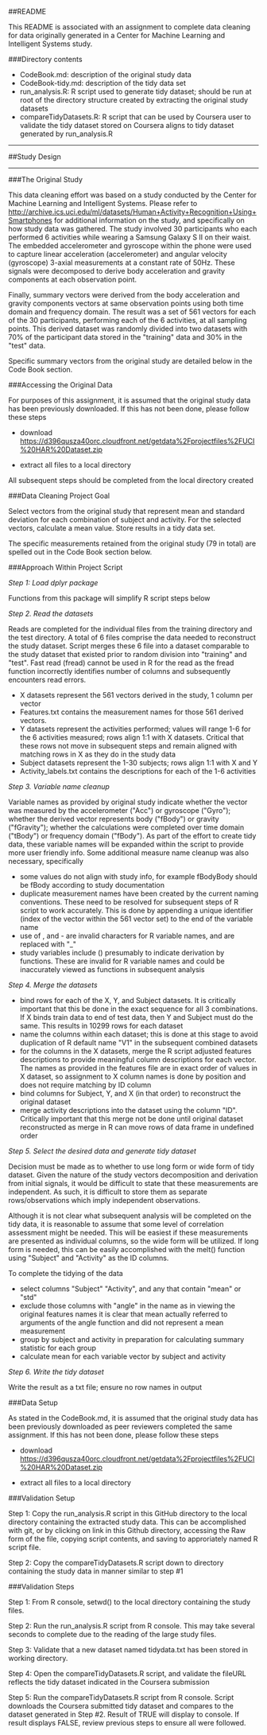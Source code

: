 ##README

This README is associated with an assignment to complete data cleaning for data originally generated in a Center for Machine Learning and Intelligent Systems study.

###Directory contents

+ CodeBook.md: description of the original study data 
+ CodeBook-tidy.md: description of the tidy data set
+ run_analysis.R: R script used to generate tidy dataset; should be run at root of the directory structure created by extracting the original study datasets
+ compareTidyDatasets.R: R script that can be used by Coursera user to validate the tidy dataset stored on Coursera aligns to tidy dataset generated by run_analysis.R

---



##Study Design

---

###The Original Study

This data cleaning effort was based on a study conducted by the Center for 
Machine Learning and Intelligent Systems.  Please refer to http://archive.ics.uci.edu/ml/datasets/Human+Activity+Recognition+Using+Smartphones for additional information on the study, and specifically on how study data was gathered.  The study involved 30 participants who each performed 6 activities while wearing a Samsung Galaxy S II on their waist.  The embedded accelerometer and gyroscope within the phone were used to capture linear acceleration (accelerometer) and angular velocity (gyroscope) 3-axial measurements at a constant rate of 50Hz.  These signals were decomposed to derive body acceleration and gravity components at each observation point.  

Finally, summary vectors were derived from the body acceleration and gravity components vectors at same observation points using both time domain and frequency domain.  The result was a set of 561 vectors for each of the 30 participants, performing each of the 6 activities, at all sampling points.  This derived dataset was randomly divided into two datasets with 70% of the participant data stored in the "training" data and 30% in the "test" data.

Specific summary vectors from the original study are detailed below in the Code Book section.  

###Accessing the Original Data

For purposes of this assignment, it is assumed that the original study data has been previously downloaded.  If this has not been done, please follow these steps
  
  * download https://d396qusza40orc.cloudfront.net/getdata%2Fprojectfiles%2FUCI%20HAR%20Dataset.zip
  
  * extract all files to a local directory

All subsequent steps should be completed from the local directory created

###Data Cleaning Project Goal

Select vectors from the original study that represent mean and standard 
deviation for each combination of subject and activity.  For the selected vectors, calculate a mean value.  Store results in a tidy data set. 

The specific measurements retained from the original study (79 in total) are spelled out in the Code Book section below.  

###Approach Within Project Script

*Step 1: Load dplyr package*

Functions from this package will simplify R script steps below

*Step 2. Read the datasets*

Reads are completed for the individual files from the training directory and the test directory.  A total of 6 files comprise the data needed to reconstruct the study dataset.  Script merges these 6 file into a dataset comparable to the study dataset that existed prior to random division into "training" and "test". Fast read (fread) cannot be used in R for the read as the fread function incorrectly identifies number of columns and subsequently encounters read errors.

+ X datasets represent the 561 vectors derived in the study, 1 column per vector
+ Features.txt contains the measurement names for those 561 derived vectors.  
+ Y datasets represent the activities performed; values will range 1-6 for the 6 activities measured; rows align 1:1 with X datasets.  Critical that these rows not move in subsequent steps and remain aligned with matching rows in X as they do in the study data
+ Subject datasets represent the 1-30 subjects; rows align 1:1 with X and Y 
+ Activity_labels.txt contains the descriptions for each of the 1-6 activities

*Step 3. Variable name cleanup*

Variable names as provided by original study indicate whether the vector was measured by the accelerometer ("Acc") or gyroscope ("Gyro"); whether the derived vector represents body ("fBody") or gravity ("fGravity"); whether the calculations were completed over time domain ("tBody") or frequency domain ("fBody").  As 
part of the effort to create tidy data, these variable names will be expanded 
within the script to provide more user friendly info.  Some additional measure 
name cleanup was also necessary, specifically

+ some values do not align with study info, for example fBodyBody should be 
fBody according to study documentation
+ duplicate measurement names have been created by the current naming 
conventions.  These need to be resolved for subsequent steps of R script to work 
accurately.  This is done by appending a unique identifier (index of the 
vector within the 561 vector set) to the end of the variable name
+ use of , and - are invalid characters for R variable names, and are 
replaced with "_"
+ study variables include () presumably to indicate derivation by functions.  These are invalid for R variable names and could be inaccurately viewed as 
functions in subsequent analysis

*Step 4. Merge the datasets*
    
+ bind rows for each of the X, Y, and Subject datasets.  It is critically important that this be done in the exact sequence for all 3 combinations.  If X binds train data to end of test data, then Y and Subject must do the same.  This results in 10299 rows for each dataset
+ name the columns within each dataset; this is done at this stage to avoid 
duplication of R default name "V1" in the subsequent combined datasets
+ for the columns in the X datasets, merge the R script adjusted features 
descriptions to provide meaningful column descriptions for each vector.  The names as provided in the features file are in exact order of values in X dataset, so assignment to X column names is done by position and does not require matching by ID column 
+ bind columns for Subject, Y, and X (in that order) to reconstruct the 
original dataset
+ merge activity descriptions into the dataset using the column "ID". Critically important that this merge not be done until original dataset reconstructed as merge in R can move rows of data frame in undefined order

*Step 5. Select the desired data and generate tidy dataset*

Decision must be made as to whether to use long form or wide form of tidy dataset.  Given the nature of the study vectors decomposition and derivation from initial signals, it would be difficult to state that these measurements are independent.  As such, it is difficult to store them as separate rows/observations which imply independent observations.  

Although it is not clear what subsequent analysis will be completed on the tidy 
data, it is reasonable to assume that some level of correlation assessment 
might be needed.  This will be easiest if these measurements are presented as 
individual columns, so the wide form will be utilized.  If long form is needed, this can be easily accomplished with the melt() function using "Subject" and "Activity" as the ID columns.

To complete the tidying of the data

+ select columns "Subject" "Activity", and any that contain "mean" or "std"
+ exclude those columns with "angle" in the name as in viewing the original 
features names it is clear that mean actually referred to arguments of the angle function and did not represent a mean measurement
+ group by subject and activity in preparation for calculating summary 
statistic for each group
+ calculate mean for each variable vector by subject and activity

*Step 6. Write the tidy dataset*

Write the result as a txt file; ensure no row names in output

###Data Setup

As stated in the CodeBook.md, it is assumed that the original study data has been previously downloaded as peer reviewers completed the same assignment.  If this has not been done, please follow these steps
  
  * download https://d396qusza40orc.cloudfront.net/getdata%2Fprojectfiles%2FUCI%20HAR%20Dataset.zip
  
  * extract all files to a local directory

###Validation Setup

Step 1: Copy the run_analysis.R script in this GitHub directory to the local directory containing the extracted study data.  This can be accomplished with git, or by clicking on link in this Github directory, accessing the Raw form of the file, copying script contents, and saving to approriately named R script file.

Step 2: Copy the compareTidyDatasets.R script down to directory containing the study data in manner similar to step #1

###Validation Steps

Step 1: From R console, setwd() to the local directory containing the study files.

Step 2: Run the run_analysis.R script from R console.  This may take several seconds to complete due to the reading of the large study files.

Step 3: Validate that a new dataset named tidydata.txt has been stored in working directory.

Step 4: Open the compareTidyDatasets.R script, and validate the fileURL reflects the tidy dataset indicated in the Coursera submission

Step 5: Run the compareTidyDatasets.R script from R console.  Script downloads the Coursera submitted tidy dataset and compares to the dataset generated in Step #2.  Result of TRUE will display to console.  If result displays FALSE, review previous steps to ensure all were followed.
